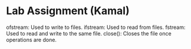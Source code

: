 # Lab Assignment (Kamal)
ofstream: Used to write to files.
ifstream: Used to read from files.
fstream: Used to read and write to the same file.
close(): Closes the file once operations are done.

